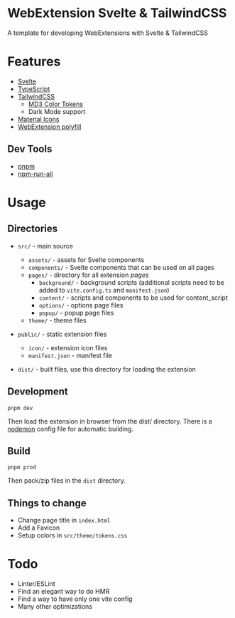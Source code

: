 # WebExtension Svelte & TailwindCSS

A template for developing WebExtensions with Svelte & TailwindCSS

# Features

-   [Svelte](https://svelte.dev/)
-   [TypeScript](https://www.typescriptlang.org/)
-   [TailwindCSS](https://tailwindcss.com/)
    -   [MD3 Color Tokens](https://m3.material.io/styles/color/the-color-system/tokens)
    -   Dark Mode support
-   [Material Icons](https://fonts.google.com/icons?icon.set=Material+Icons)
-   [WebExtension polyfill](https://github.com/mozilla/webextension-polyfill)

## Dev Tools

-   [pnpm](https://pnpm.io/)
-   [npm-run-all](https://github.com/mysticatea/npm-run-all)

# Usage

## Directories

-   `src/` - main source

    -   `assets/` - assets for Svelte components
    -   `components/` - Svelte components that can be used on all pages
    -   `pages/` - directory for all extension _pages_
        -   `background/` - background scripts (additional scripts need to be added to `vite.config.ts` and `manifest.json`)
        -   `content/` - scripts and components to be used for content_script
        -   `options/` - options page files
        -   `popup/` - popup page files
    -   `theme/` - theme files

-   `public/` - static extension files

    -   `icon/` - extension icon files
    -   `manifest.json` - manifest file

-   `dist/` - built files, use this directory for loading the extension

## Development

```
pnpm dev
```

Then load the extension in browser from the dist/ directory.
There is a [nodemon](https://www.npmjs.com/package/nodemon) config file for automatic building.

## Build

```
pnpm prod
```

Then pack/zip files in the `dist` directory.

## Things to change

-   Change page title in `index.html`
-   Add a Favicon
-   Setup colors in `src/theme/tokens.css`

# Todo

-   Linter/ESLint
-   Find an elegant way to do HMR
-   Find a way to have only one vite config
-   Many other optimizations
